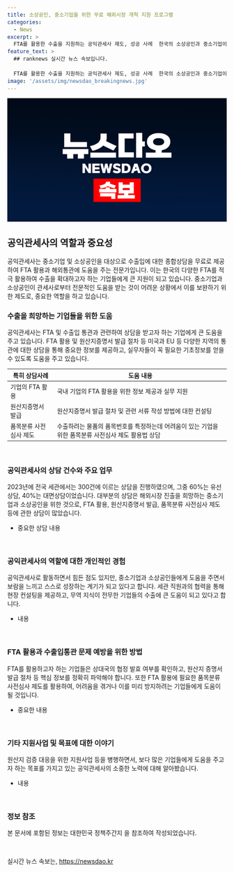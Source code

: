 ```yaml
---
title: 소상공인, 중소기업을 위한 무료 해외시장 개척 지원 프로그램
categories:
  - News
excerpt: >
  FTA를 활용한 수출을 지원하는 공익관세사 제도, 성공 사례  한국의 소상공인과 중소기업이 FTA를 활용한 수출을 할 수 있도록 공익관세사가 무료 상담을 지원하고 있다. A업체는 헝가리와의 수출 계약을 성사시키고, H사는 EU에 해조류 단백질 셰이크를 수출함으로써 성공을 거뒀다. 2015년 시작된 공익관세사 제도는 한중 FTA 발효 이후 엄청난 성과를 거두었으며, 향후에도 더 많은 중소기업과 소상공인들이 FTA를 적극적으로 활용할 수 있도록 노력할 필요가 있다.
feature_text: >
  ## ranknews 실시간 뉴스 속보입니다.

  FTA를 활용한 수출을 지원하는 공익관세사 제도, 성공 사례  한국의 소상공인과 중소기업이 FTA를 활용한 수출을 할 수 있도록 공익관세사가 무료 상담을 지원하고 있다. A업체는 헝가리와의 수출 계약을 성사시키고, H사는 EU에 해조류 단백질 셰이크를 수출함으로써 성공을 거뒀다. 2015년 시작된 공익관세사 제도는 한중 FTA 발효 이후 엄청난 성과를 거두었으며, 향후에도 더 많은 중소기업과 소상공인들이 FTA를 적극적으로 활용할 수 있도록 노력할 필요가 있다.
image: '/assets/img/newsdao_breakingnews.jpg'
---
```


<p><img src="/assets/img/newsdao_breakingnews.jpg" alt="ranknews 속보" /></p>

<h2 data-ke-size="size26">공익관세사의 역할과 중요성</h2>

<p data-ke-size="size16">공익관세사는 중소기업 및 소상공인을 대상으로 수출입에 대한 종합상담을 무료로 제공하여 FTA 활용과 해외통관에 도움을 주는 전문가입니다. 이는 한국의 다양한 FTA를 적극 활용하여 수출을 확대하고자 하는 기업들에게 큰 지원이 되고 있습니다. 중소기업과 소상공인이 관세사로부터 전문적인 도움을 받는 것이 어려운 상황에서 이를 보완하기 위한 제도로, 중요한 역할을 하고 있습니다.</p>

<h3 data-ke-size="size24">수출을 희망하는 기업들을 위한 도움</h3>

<p data-ke-size="size16">공익관세사는 FTA 및 수출입 통관과 관련하여 상담을 받고자 하는 기업에게 큰 도움을 주고 있습니다. FTA 활용 및 원산지증명서 발급 절차 등 미국과 EU 등 다양한 지역의 통관에 대한 상담을 통해 중요한 정보를 제공하고, 실무자들이 꼭 필요한 기초정보를 얻을 수 있도록 도움을 주고 있습니다.</p>

<table>
<thead>
<tr>
<th style="text-align: center;">특히 상담사례</th>
<th style="text-align: center;">도움 내용</th>
</tr>
</thead>
<tbody>
<tr>
<td style="text-align: left;">기업의 FTA 활용</td>
<td style="text-align: left;">국내 기업의 FTA 활용을 위한 정보 제공과 실무 지원</td>
</tr>
<tr>
<td style="text-align: left;">원산지증명서 발급</td>
<td style="text-align: left;">원산지증명서 발급 절차 및 관련 서류 작성 방법에 대한 컨설팅</td>
</tr>
<tr>
<td style="text-align: left;">품목분류 사전심사 제도</td>
<td style="text-align: left;">수출하려는 물품의 품목번호를 특정하는데 어려움이 있는 기업을 위한 품목분류 사전심사 제도 활용법 상담</td>
</tr>
</tbody>
</table>

<p data-ke-size="size16">&nbsp;</p>

<h3 data-ke-size="size24">공익관세사의 상담 건수와 주요 업무</h3>

<p data-ke-size="size16">2023년에 전국 세관에서는 300건에 이르는 상담을 진행하였으며, 그중 60%는 유선상담, 40%는 대면상담이었습니다. 대부분의 상담은 해외시장 진출을 희망하는 중소기업과 소상공인을 위한 것으로, FTA 활용, 원산지증명서 발급, 품목분류 사전심사 제도 등에 관한 상담이 많았습니다.</p>

<ul>
<li>중요한 상담 내용</li>
</ul>

<p data-ke-size="size16">&nbsp;</p>

<h3 data-ke-size="size24">공익관세사의 역할에 대한 개인적인 경험</h3>

<p data-ke-size="size16">공익관세사로 활동하면서 힘든 점도 있지만, 중소기업과 소상공인들에게 도움을 주면서 보람을 느끼고 스스로 성장하는 계기가 되고 있다고 합니다. 세관 직원과의 협력을 통해 현장 컨설팅을 제공하고, 무역 지식이 전무한 기업들의 수출에 큰 도움이 되고 있다고 합니다.</p>

<ul>
<li>내용</li>
</ul>

<p data-ke-size="size16">&nbsp;</p>

<h3 data-ke-size="size24">FTA 활용과 수출입통관 문제 예방을 위한 방법</h3>

<p data-ke-size="size16">FTA를 활용하고자 하는 기업들은 상대국의 협정 발효 여부를 확인하고, 원산지 증명서 발급 절차 등 핵심 정보를 정확히 파악해야 합니다. 또한 FTA 활용에 필요한 품목분류 사전심사 제도를 활용하여, 어려움을 겪거나 이를 미리 방지하려는 기업들에게 도움이 될 것입니다.</p>

<ul>
<li>중요한 내용</li>
</ul>

<p data-ke-size="size16">&nbsp;</p>

<h3 data-ke-size="size24">기타 지원사업 및 목표에 대한 이야기</h3>

<p data-ke-size="size16">원산지 검증 대응을 위한 지원사업 등을 병행하면서, 보다 많은 기업들에게 도움을 주고자 하는 목표를 가지고 있는 공익관세사의 소중한 노력에 대해 알아봤습니다.</p>

<ul>
<li>내용</li>
</ul>

<p data-ke-size="size16">&nbsp;</p>

<h3 data-ke-size="size24">정보 참조</h3>

<p data-ke-size="size16">본 문서에 포함된 정보는 대한민국 정책주간지 <K-공감>을 참조하여 작성되었습니다.</p>

<p data-ke-size="size16">&nbsp;</p>
실시간 뉴스 속보는, <a href="https://newsdao.kr" rel="dofollow">https://newsdao.kr</a>


